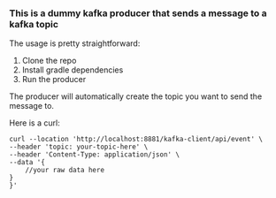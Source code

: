 ### This is a dummy kafka producer that sends a message to a kafka topic

The usage is pretty straightforward:
1. Clone the repo
2. Install gradle dependencies
3. Run the producer

The producer will automatically create the topic you want to send the message to.

Here is a curl:

```
curl --location 'http://localhost:8881/kafka-client/api/event' \
--header 'topic: your-topic-here' \
--header 'Content-Type: application/json' \
--data '{
    //your raw data here
}
}'
```